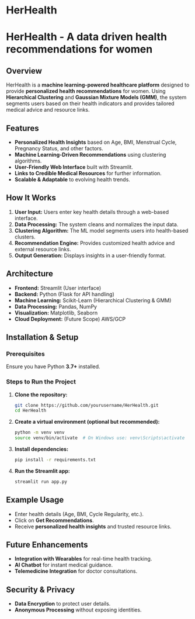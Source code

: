 # HerHealth
# HerHealth - A data driven health recommendations for women

## Overview
HerHealth is a **machine learning-powered healthcare platform** designed to provide **personalized health recommendations** for women. Using **Hierarchical Clustering** and **Gaussian Mixture Models (GMM)**, the system segments users based on their health indicators and provides tailored medical advice and resource links. 

## Features
- **Personalized Health Insights** based on Age, BMI, Menstrual Cycle, Pregnancy Status, and other factors.  
- **Machine Learning-Driven Recommendations** using clustering algorithms.  
- **User-Friendly Web Interface** built with Streamlit.  
- **Links to Credible Medical Resources** for further information.  
- **Scalable & Adaptable** to evolving health trends.  

## How It Works
1. **User Input:** Users enter key health details through a web-based interface.
2. **Data Processing:** The system cleans and normalizes the input data.
3. **Clustering Algorithm:** The ML model segments users into health-based clusters.
4. **Recommendation Engine:** Provides customized health advice and external resource links.
5. **Output Generation:** Displays insights in a user-friendly format.

## Architecture
- **Frontend:** Streamlit (User interface)
- **Backend:** Python (Flask for API handling)
- **Machine Learning:** Scikit-Learn (Hierarchical Clustering & GMM)
- **Data Processing:** Pandas, NumPy
- **Visualization:** Matplotlib, Seaborn
- **Cloud Deployment:** (Future Scope) AWS/GCP

## Installation & Setup
### Prerequisites
Ensure you have Python **3.7+** installed.

### Steps to Run the Project
1. **Clone the repository:**
   ```sh
   git clone https://github.com/yourusername/HerHealth.git
   cd HerHealth
   ```
2. **Create a virtual environment (optional but recommended):**
   ```sh
   python -m venv venv
   source venv/bin/activate  # On Windows use: venv\Scripts\activate
   ```
3. **Install dependencies:**
   ```sh
   pip install -r requirements.txt
   ```
4. **Run the Streamlit app:**
   ```sh
   streamlit run app.py
   ```

## Example Usage
- Enter health details (Age, BMI, Cycle Regularity, etc.).
- Click on **Get Recommendations**.
- Receive **personalized health insights** and trusted resource links.

## Future Enhancements
- **Integration with Wearables** for real-time health tracking.
- **AI Chatbot** for instant medical guidance.
- **Telemedicine Integration** for doctor consultations.

## Security & Privacy
- **Data Encryption** to protect user details.
- **Anonymous Processing** without exposing identities.
